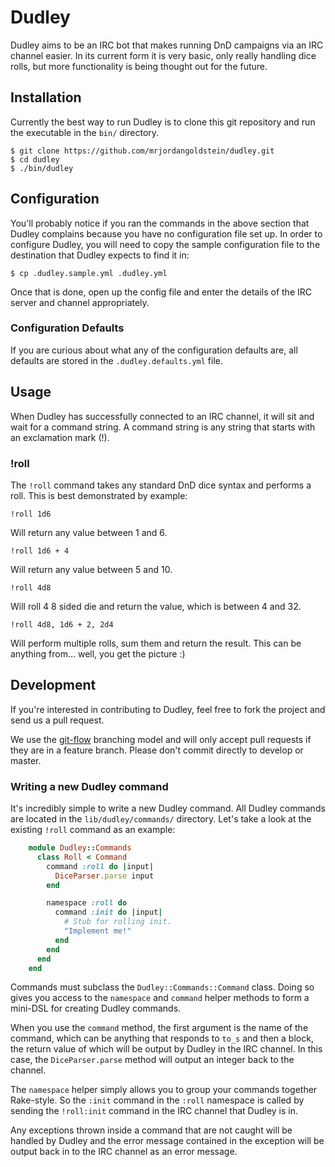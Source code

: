 # Dudley

Dudley aims to be an IRC bot that makes running DnD campaigns via an IRC channel
easier. In its current form it is very basic, only really handling dice rolls,
but more functionality is being thought out for the future.

## Installation

Currently the best way to run Dudley is to clone this git repository and run the
executable in the `bin/` directory.

    $ git clone https://github.com/mrjordangoldstein/dudley.git
    $ cd dudley
    $ ./bin/dudley

## Configuration

You'll probably notice if you ran the commands in the above section that Dudley
complains because you have no configuration file set up. In order to configure
Dudley, you will need to copy the sample configuration file to the destination
that Dudley expects to find it in:

    $ cp .dudley.sample.yml .dudley.yml

Once that is done, open up the config file and enter the details of the IRC
server and channel appropriately.

### Configuration Defaults

If you are curious about what any of the configuration defaults are, all
defaults are stored in the `.dudley.defaults.yml` file.

## Usage

When Dudley has successfully connected to an IRC channel, it will sit and wait
for a command string. A command string is any string that starts with an
exclamation mark (!).

### !roll

The `!roll` command takes any standard DnD dice syntax and performs a roll. This
is best demonstrated by example:

    !roll 1d6

Will return any value between 1 and 6.

    !roll 1d6 + 4

Will return any value between 5 and 10.

    !roll 4d8

Will roll 4 8 sided die and return the value, which is between 4 and 32.

    !roll 4d8, 1d6 + 2, 2d4

Will perform multiple rolls, sum them and return the result. This can be
anything from... well, you get the picture :)

## Development

If you're interested in contributing to Dudley, feel free to fork the project
and send us a pull request.

We use the [git-flow](http://nvie.com/posts/a-successful-git-branching-model/)
branching model and will only accept pull requests if they are in a feature
branch. Please don't commit directly to develop or master.

### Writing a new Dudley command

It's incredibly simple to write a new Dudley command. All Dudley commands are
located in the `lib/dudley/commands/` directory. Let's take a look at the
existing `!roll` command as an example:

``` ruby
    module Dudley::Commands
      class Roll < Command
        command :roll do |input|
          DiceParser.parse input
        end

        namespace :roll do
          command :init do |input|
            # Stub for rolling init.
            "Implement me!"
          end
        end
      end
    end
```

Commands must subclass the `Dudley::Commands::Command` class. Doing so gives you
access to the `namespace` and `command` helper methods to form a mini-DSL for
creating Dudley commands.

When you use the `command` method, the first argument is the name of the
command, which can be anything that responds to `to_s` and then a block, the
return value of which will be output by Dudley in the IRC channel. In this case,
the `DiceParser.parse` method will output an integer back to the channel.

The `namespace` helper simply allows you to group your commands together
Rake-style. So the `:init` command in the `:roll` namespace is called by sending
the `!roll:init` command in the IRC channel that Dudley is in.

Any exceptions thrown inside a command that are not caught will be handled by
Dudley and the error message contained in the exception will be output back in
to the IRC channel as an error message.
